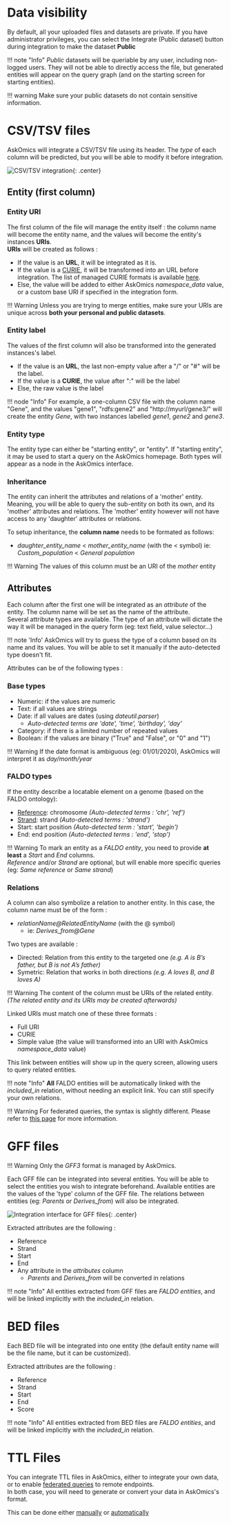 # Data visibility

By default, all your uploaded files and datasets are private.
If you have administrator privileges, you can select the <btn><i class="fa fa-globe-europe"></i>Integrate (Public dataset)</btn> button during integration to make the dataset **Public**

!!! note "Info"
    *Public* datasets will be queriable by any user, including non-logged users. They will not be able to directly access the file, but generated entities will appear on the query graph (and on the starting screen for starting entities).

!!! warning
    Make sure your public datasets do not contain sensitive information.


# CSV/TSV files

AskOmics will integrate a CSV/TSV file using its header. The *type* of each column will be predicted, but you will be able to modify it before integration.

![CSV/TSV integration](img/csv_convert.png){: .center}


## Entity (first column)

### Entity URI

The first column of the file will manage the entity itself : the column name will become the entity name, and the values will become the entity's instances **URIs**.  
**URIs** will be created as follows :

* If the value is an **URL**, it will be integrated as it is.
* If the value is a [CURIE](https://www.w3.org/TR/2010/NOTE-curie-20101216/), it will be transformed into an URL before integration. The list of managed CURIE formats is available [here](https://github.com/askomics/flaskomics/blob/master/askomics/libaskomics/prefix.cc.json).
* Else, the value will be added to either AskOmics *namespace_data* value, or a custom base URI if specified in the integration form.

!!! Warning
    Unless you are trying to merge entities, make sure your URIs are unique across **both your personal and public datasets**.

### Entity label

The values of the first column will also be transformed into the generated instances's label.

* If the value is an **URL**, the last non-empty value after a "/" or "#" will be the label.
* If the value is a **CURIE**, the value after ":" will be the label
* Else, the raw value is the label

!!! node "Info"
    For example, a one-column CSV file with the column name "Gene", and the values "gene1", "rdfs:gene2" and "http://myurl/gene3/" will create the entity *Gene*, with two instances labelled *gene1*, *gene2* and *gene3*.

### Entity type

The entity type can either be "starting entity", or "entity". If "starting entity", it may be used to start a query on the AskOmics homepage. Both types will appear as a node in the AskOmics interface.

### Inheritance

The entity can inherit the attributes and relations of a 'mother' entity. Meaning, you will be able to query the sub-entity on both its own, and its 'mother' attributes and relations. The 'mother' entity however will not have access to any 'daughter' attributes or relations.

To setup inheritance, the **column name** needs to be formated as follows:   
- *daughter_entity_name* < *mother_entity_name* (with the < symbol)
    ie: *Custom_population* < *General population*

!!! Warning
    The values of this column must be an URI of the *mother* entity

## Attributes

Each column after the first one will be integrated as an *attribute* of the entity. The column name will be set as the name of the attribute.  
Several attribute types are available. The type of an attribute will dictate the way it will be managed in the query form (eg: text field, value selector...)

!!! note 'Info'
    AskOmics will try to guess the type of a column based on its name and its values. You will be able to set it manually if the auto-detected type doesn't fit.

Attributes can be of the following types :

### Base types

- Numeric: if the values are numeric
- Text: if all values are strings
- Date: if all values are dates (using *dateutil.parser*)
    - *Auto-detected terms are 'date', 'time', 'birthday', 'day'*
- Category: if there is a limited number of repeated values
- Boolean: if the values are binary ("True" and "False", or "0" and "1")

!!! Warning
    If the date format is ambiguous (eg: 01/01/2020), AskOmics will interpret it as *day/month/year*

### FALDO types

If the entity describe a locatable element on a genome (based on the FALDO ontology):

- [Reference](http://biohackathon.org/resource/faldo#reference): chromosome *(Auto-detected terms : 'chr', 'ref')*
- [Strand](http://biohackathon.org/resource/faldo#StrandedPosition): strand *(Auto-detected terms : 'strand')*
- Start: start position *(Auto-detected term : 'start', 'begin')*
- End: end position *(Auto-detected terms : 'end', 'stop')*

!!! Warning
    To mark an entity as a *FALDO entity*, you need to provide **at least** a *Start* and *End* columns.  
    *Reference* and/or *Strand* are optional, but will enable more specific queries (eg: *Same reference* or *Same strand*)

### Relations

A column can also symbolize a relation to another entity. In this case, the column name must be of the form :  

- *relationName@RelatedEntityName* (with the @ symbol)
    - ie: *Derives_from@Gene*

Two types are available :

- Directed: Relation from this entity to the targeted one *(e.g. A is B’s father, but B is not A’s father)*
- Symetric: Relation that works in both directions *(e.g. A loves B, and B loves A)*

!!! Warning
    The content of the column must be URIs of the related entity.  
    *(The related entity and its URIs may be created afterwards)*

Linked URIs must match one of these three formats :

- Full URI
- CURIE
- Simple value (the value will transformed into an URI with AskOmics *namespace_data* value)

This link between entities will show up in the query screen, allowing users to query related entities.

!!! note "Info"
    **All** FALDO entities will be automatically linked with the *included_in* relation, without needing an explicit link.
    You can still specify your own relations.

!!! Warning
    For federated queries, the syntax is slightly different. Please refer to [this page](abstraction.md#linking-your-own-data) for more information.


# GFF files

!!! Warning
    Only the *GFF3* format is managed by AskOmics.

Each GFF file can be integrated into several entities. You will be able to select the entities you wish to integrate beforehand. Available entities are the values of the 'type' column of the GFF file. The relations between entities (eg: *Parents* or *Derives_from*) will also be integrated.

![Integration interface for GFF files](img/gff_preview.png){: .center}

Extracted attributes are the following :

- Reference
- Strand
- Start
- End
- Any attribute in the *attributes* column
    - *Parents* and *Derives_from* will be converted in relations

!!! note "Info"
    All entities extracted from GFF files are *FALDO entities*, and will be linked implicitly with the *included_in* relation.

# BED files

Each BED file will be integrated into one entity (the default entity name will be the file name, but it can be customized).

Extracted attributes are the following :

- Reference
- Strand
- Start
- End
- Score

!!! note "Info"
    All entities extracted from BED files are *FALDO entities*, and will be linked implicitly with the *included_in* relation.

# TTL Files

You can integrate TTL files in AskOmics, either to integrate your own data, or to enable [federated queries](federation.md) to remote endpoints.  
In both case, you will need to generate or convert your data in AskOmics's format.

This can be done either [manually](abstraction.md) or [automatically](federation.md#auto-generate-external-abstraction-with-abstractor)
